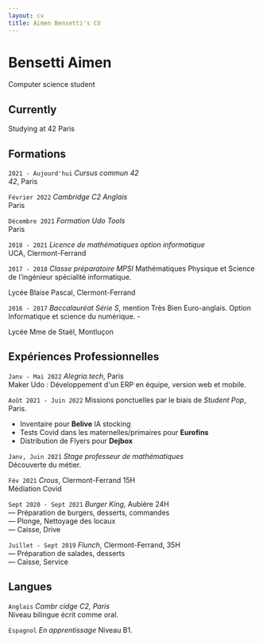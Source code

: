 ```yaml
---
layout: cv
title: Aimen Bensetti's CV
---
```

# Bensetti Aimen
Computer science student


## Currently

Studying at 42 Paris

## Formations

`2021 - Aujourd'hui`  _Cursus commun 42_     
*42*, Paris

`Février 2022` _Cambridge C2 Anglais_    
Paris

`Décembre 2021` _Formation Udo Tools_  
Paris

`2018 - 2021`  _Licence de mathématiques option informatique_  
UCA, Clermont-Ferrand

`2017 - 2018` _Classe préparatoire MPSI_ Mathématiques Physique et Science de l’ingénieur spécialité informatique.  

Lycée Blaise Pascal, Clermont-Ferrand

`2016 - 2017` _Baccalauréat Série S_, mention Très Bien Euro-anglais. Option Informatique et science du numérique.  -

Lycée Mme de Staël, Montluçon 

## Expériences Professionnelles

`Janv - Mai 2022`  _Alegria.tech_, Paris  
Maker Udo : Développement d'un ERP en équipe, version web et mobile.

`Août 2021 - Juin 2022` Missions ponctuelles par le biais de _Student Pop_, Paris.  
- Inventaire pour __Belive__ IA stocking
- Tests Covid dans les maternelles/primaires pour __Eurofins__
- Distribution de Flyers pour __Dejbox__

`Janv, Juin 2021` _Stage professeur de mathématiques_  
Découverte du métier.  


`Fév 2021` _Crous_, Clermont-Ferrand 15H  
Médiation Covid

`Sept 2020 - Sept 2021` _Burger King_, Aubière 24H  
— Préparation de burgers, desserts, commandes  
— Plonge, Nettoyage des locaux  
— Caisse, Drive  

`Juillet - Sept 2019` _Flunch_, Clermont-Ferrand, 35H  
— Préparation de salades, desserts  
— Caisse, Service  


## Langues

`Anglais` *_Cambr cidge C2_, Paris*  
Niveau bilingue écrit comme oral.

`Espagnol` *En apprentissage*
Niveau B1.








